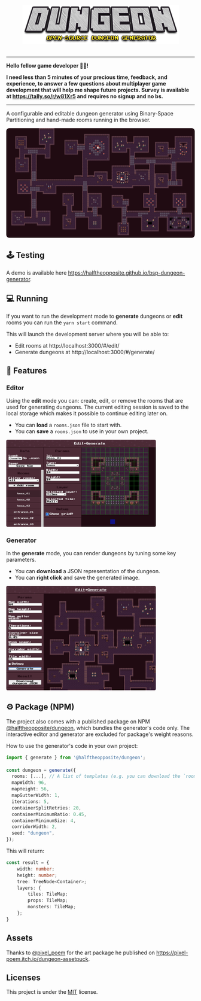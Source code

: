 # <p align="center"><img alt="dungeon" src="images/title.png" /></p>

---

**Hello fellow game developer 🧙‍♂️!**

**I need less than 5 minutes of your precious time, feedback, and experience, to answer a few questions about multiplayer game development that will help me shape future projects. Survey is available at https://tally.so/r/w81Xr5 and requires no signup and no bs.**

---

A configurable and editable dungeon generator using Binary-Space Partitioning and hand-made rooms running in the browser.

<img src="images/dungeon.jpg" alt="Screenshot of a generated dungeon" style="border-radius: 8px;" />

## 🕹️ Testing

A demo is available here https://halftheopposite.github.io/bsp-dungeon-generator.

## 💻 Running
If you want to run the development mode to **generate** dungeons or **edit** rooms you can run the `yarn start` command.

This will launch the development server where you will be able to:

- Edit rooms at http://localhost:3000/#/edit/
- Generate dungeons at http://localhost:3000/#/generate/

## 📕 Features

### Editor

Using the **edit** mode you can: create, edit, or remove the rooms that are used for generating dungeons. The current editing session is saved to the local storage which makes it possible to continue editing later on.

- You can **load** a `rooms.json` file to start with.
- You can **save** a `rooms.json` to use in your own project.

<img src="images/edit.jpg" alt="editor" style="border-radius: 4px;" width="400"/>

### Generator

In the **generate** mode, you can render dungeons by tuning some key parameters.

- You can **download** a JSON representation of the dungeon.
- You can **right click** and save the generated image.

<img src="images/generate.jpg" alt="generate" style="border-radius: 4px;" width="400"/>

## ⚙️ Package (NPM)

The project also comes with a published package on NPM [@halftheopposite/dungeon](https://www.npmjs.com/package/@halftheopposite/dungeon), which bundles the generator's code only. The interactive editor and generator are excluded for package's weight reasons.

How to use the generator's code in your own project:

```typescript
import { generate } from '@halftheopposite/dungeon';

const dungeon = generate({
  rooms: [...], // A list of templates (e.g. you can download the `rooms.json` from the online editor)
  mapWidth: 96,
  mapHeight: 56,
  mapGutterWidth: 1,
  iterations: 5,
  containerSplitRetries: 20,
  containerMinimumRatio: 0.45,
  containerMinimumSize: 4,
  corridorWidth: 2,
  seed: "dungeon",
});
```

This will return:

```typescript
const result = {
    width: number;
    height: number;
    tree: TreeNode<Container>;
    layers: {
        tiles: TileMap;
        props: TileMap;
        monsters: TileMap;
    };
}
```

## Assets

Thanks to [@pixel_poem](https://twitter.com/pixel_poem) for the art package he published on https://pixel-poem.itch.io/dungeon-assetpuck.

## Licenses

This project is under the [MIT](https://github.com/halftheopposite/dungeon/blob/main/LICENSE) license.
